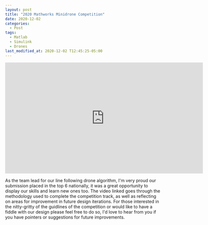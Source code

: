 ```yaml
---
layout: post
title: "2020 Mathworks Minidrone Competition"
date: 2020-12-02
categories:
  - Post
tags:
  - Matlab
  - Simulink
  - Drones
last_modified_at: 2020-12-02 T12:45:25-05:00
---
```


<div class="embed-responsive embed-responsive-16by9">
  <iframe width="640" height="360" src="https://www.youtube-nocookie.com/embed/gfnBs7dARIM?controls=0&amp;" frameborder="0" allowfullscreen></iframe>
</div>

As the team lead for our line following drone algorithm, I'm very proud our submission placed in the top 6 nationally, it was a great opportunity to display our skills and learn new ones too. The video linked goes through the methodology used to complete the competition track, as well as reflecting on areas for improvement in future design iterations. For those interested in the nitty-gritty of the guidlines of the competition or would like to have a fiddle with our design please feel free to do so, I'd love to hear from you if you have pointers or suggestions for future improvements.



